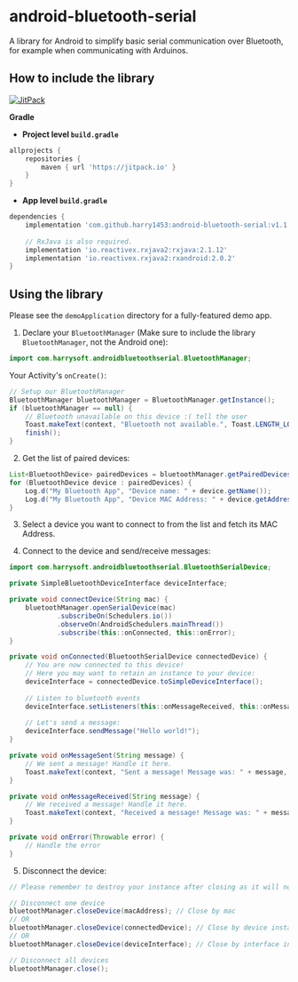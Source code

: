 # android-bluetooth-serial
A library for Android to simplify basic serial communication over Bluetooth, for example when communicating with Arduinos.

## How to include the library

[![JitPack](https://jitpack.io/v/harry1453/android-bluetooth-serial.svg)](https://jitpack.io/#harry1453/android-bluetooth-serial)

**Gradle**

- **Project level `build.gradle`**
```gradle
allprojects {
    repositories {
        maven { url 'https://jitpack.io' }
    }
}
```
- **App level `build.gradle`**
```gradle
dependencies {
    implementation 'com.github.harry1453:android-bluetooth-serial:v1.1'
    
    // RxJava is also required.
    implementation 'io.reactivex.rxjava2:rxjava:2.1.12'
    implementation 'io.reactivex.rxjava2:rxandroid:2.0.2'
}
```

## Using the library

Please see the `demoApplication` directory for a fully-featured demo app.

1. Declare your `BluetoothManager` (Make sure to include the library `BluetoothManager`, not the Android one):

```JAVA
import com.harrysoft.androidbluetoothserial.BluetoothManager;
```

Your Activity's `onCreate()`:

```JAVA
// Setup our BluetoothManager
BluetoothManager bluetoothManager = BluetoothManager.getInstance();
if (bluetoothManager == null) {
    // Bluetooth unavailable on this device :( tell the user
    Toast.makeText(context, "Bluetooth not available.", Toast.LENGTH_LONG).show(); // Replace context with your context instance.
    finish();
}
```

2. Get the list of paired devices:

```JAVA
List<BluetoothDevice> pairedDevices = bluetoothManager.getPairedDevicesList();
for (BluetoothDevice device : pairedDevices) {
    Log.d("My Bluetooth App", "Device name: " + device.getName());
    Log.d("My Bluetooth App", "Device MAC Address: " + device.getAddress());
}
```

3. Select a device you want to connect to from the list and fetch its MAC Address.

4. Connect to the device and send/receive messages:

```JAVA
import com.harrysoft.androidbluetoothserial.BluetoothSerialDevice;
```

```JAVA
private SimpleBluetoothDeviceInterface deviceInterface;

private void connectDevice(String mac) {
    bluetoothManager.openSerialDevice(mac)
            .subscribeOn(Schedulers.io())
            .observeOn(AndroidSchedulers.mainThread())
            .subscribe(this::onConnected, this::onError);
}

private void onConnected(BluetoothSerialDevice connectedDevice) {
    // You are now connected to this device!
    // Here you may want to retain an instance to your device:
    deviceInterface = connectedDevice.toSimpleDeviceInterface();
    
    // Listen to bluetooth events
    deviceInterface.setListeners(this::onMessageReceived, this::onMessageSent, this::onError);
    
    // Let's send a message:
    deviceInterface.sendMessage("Hello world!");
}

private void onMessageSent(String message) {
    // We sent a message! Handle it here.
    Toast.makeText(context, "Sent a message! Message was: " + message, Toast.LENGTH_LONG).show(); // Replace context with your context instance.
}

private void onMessageReceived(String message) {
    // We received a message! Handle it here.
    Toast.makeText(context, "Received a message! Message was: " + message, Toast.LENGTH_LONG).show(); // Replace context with your context instance.
}

private void onError(Throwable error) {
    // Handle the error
}
```

5. Disconnect the device:
```JAVA
// Please remember to destroy your instance after closing as it will no longer function!

// Disconnect one device
bluetoothManager.closeDevice(macAddress); // Close by mac
// OR
bluetoothManager.closeDevice(connectedDevice); // Close by device instance
// OR
bluetoothManager.closeDevice(deviceInterface); // Close by interface instance

// Disconnect all devices
bluetoothManager.close();
```
